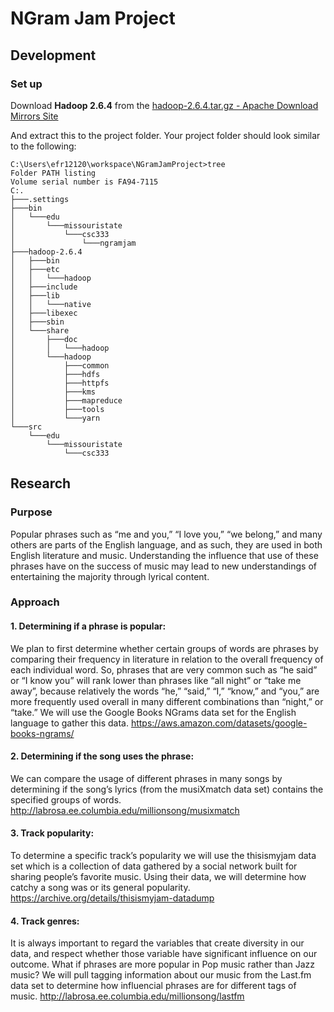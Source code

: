 # NGram Jam Project

## Development

### Set up

Download **Hadoop 2.6.4** from the [hadoop-2.6.4.tar.gz - Apache Download Mirrors Site](http://www.apache.org/dyn/closer.cgi/hadoop/common/hadoop-2.6.4/hadoop-2.6.4.tar.gz)

And extract this to the project folder. Your project folder should look similar to the following:
```
C:\Users\efr12120\workspace\NGramJamProject>tree
Folder PATH listing
Volume serial number is FA94-7115
C:.
├───.settings
├───bin
│   └───edu
│       └───missouristate
│           └───csc333
│               └───ngramjam
├───hadoop-2.6.4
│   ├───bin
│   ├───etc
│   │   └───hadoop
│   ├───include
│   ├───lib
│   │   └───native
│   ├───libexec
│   ├───sbin
│   └───share
│       ├───doc
│       │   └───hadoop
│       └───hadoop
│           ├───common
│           ├───hdfs
│           ├───httpfs
│           ├───kms
│           ├───mapreduce
│           ├───tools
│           └───yarn
└───src
    └───edu
        └───missouristate
            └───csc333
```

## Research

### Purpose

Popular phrases such as “me and you,” “I love you,” “we belong,” and many others are parts of the English language, and as such, they are used in both English literature and music. Understanding the influence that use of these phrases have on the success of music may lead to new understandings of entertaining the majority through lyrical content.

### Approach

#### 1. Determining if a phrase is popular:

We plan to first determine whether certain groups of words are phrases by comparing their frequency in literature in relation to the overall frequency of each individual word. So, phrases that are very common such as “he said” or “I know you” will rank lower than phrases like “all night” or “take me away”, because relatively the words “he,” “said,” “I,” “know,” and “you,” are more frequently used overall in many different combinations than “night,” or “take.” We will use the Google Books NGrams data set for the English language to gather this data.
https://aws.amazon.com/datasets/google-books-ngrams/

#### 2. Determining if the song uses the phrase:

We can compare the usage of different phrases in many songs by determining if the song’s lyrics (from the musiXmatch data set) contains the specified groups of words.
http://labrosa.ee.columbia.edu/millionsong/musixmatch

#### 3. Track popularity:

To determine a specific track’s popularity we will use the thisismyjam data set which is a collection of data gathered by a social network built for sharing people’s favorite music. Using their data, we will determine how catchy a song was or its general popularity.
https://archive.org/details/thisismyjam-datadump

#### 4. Track genres:

It is always important to regard the variables that create diversity in our data, and respect whether those variable have significant influence on our outcome. What if phrases are more popular in Pop music rather than Jazz music? We will pull tagging information about our music from the Last.fm data set to determine how influencial phrases are for different tags of music.
http://labrosa.ee.columbia.edu/millionsong/lastfm
